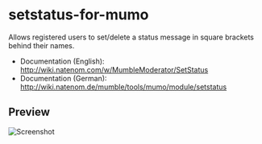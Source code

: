 # setstatus-for-mumo
Allows registered users to set/delete a status message in square brackets behind their names.

* Documentation (English): http://wiki.natenom.com/w/MumbleModerator/SetStatus
* Documentation (German): http://wiki.natenom.de/mumble/tools/mumo/module/setstatus

## Preview
![Screenshot](http://wiki.natenom.de/_media/mumble/tools/mumo/module/mumble-server_mumo_setstatus.png)
